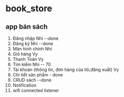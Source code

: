 # book_store
app bán sách
--------------
1. Đăng nhập Nhi --done
2. Đăng ký Nhi --done
3. Màn hình chính Nhi
5. Giỏ hàng Vy
6. Thanh Toán Vy
7. Tìm kiếm Nhi -- 70
8. Tài khoản (thông tin, đơn hàng của tôi,đăng xuất) Vy
9. Chi tiết sản phẩm - done
10. CRUD sách --done
11. Notification
12. wifi connected listener
